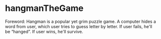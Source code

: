 # hangmanTheGame

Foreword:
	Hangman is a popular yet grim puzzle game. A computer hides a word from user, which user tries to guess letter by letter. If user fails, he'll be “hanged”. If user wins, he'll survive.
